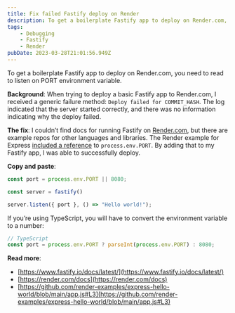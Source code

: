 ```yaml
---
title: Fix failed Fastify deploy on Render
description: To get a boilerplate Fastify app to deploy on Render.com, you need to read to listen on PORT environment variable
tags:
    - Debugging
    - Fastify
    - Render
pubDate: 2023-03-28T21:01:56.949Z
---
```


To get a boilerplate Fastify app to deploy on Render.com, you need to read to listen on PORT environment variable.

**Background**: When trying to deploy a basic Fastify app to Render.com, I received a generic failure method: `Deploy failed for COMMIT_HASH`. The log indicated that the server started correctly, and there was no information indicating why the deploy failed.

**The fix**: I couldn’t find docs for running Fastify on [Render.com](http://Render.com), but there are example repos for other languages and libraries. The Render example for Express [included a reference](https://github.com/render-examples/express-hello-world/blob/main/app.js#L3) to `process.env.PORT`. By adding that to my Fastify app, I was able to successfully deploy.

**Copy and paste**:

```js
const port = process.env.PORT || 8080;

const server = fastify()

server.listen({ port }, () => "Hello world!");
```

If you’re using TypeScript, you will have to convert the environment variable to a number:

```ts
// TypeScript
const port = process.env.PORT ? parseInt(process.env.PORT) : 8080;
```

**Read more**:

- [https://www.fastify.io/docs/latest/](https://www.fastify.io/docs/latest/)
- [https://render.com/docs](https://render.com/docs)
- [https://github.com/render-examples/express-hello-world/blob/main/app.js#L3](https://github.com/render-examples/express-hello-world/blob/main/app.js#L3)
